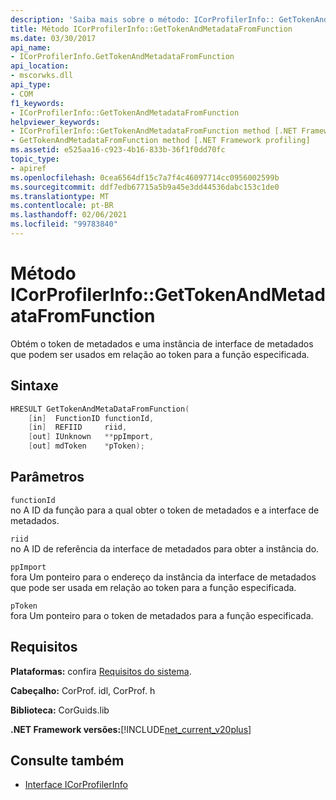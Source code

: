 ```yaml
---
description: 'Saiba mais sobre o método: ICorProfilerInfo:: GetTokenAndMetadataFromFunction'
title: Método ICorProfilerInfo::GetTokenAndMetadataFromFunction
ms.date: 03/30/2017
api_name:
- ICorProfilerInfo.GetTokenAndMetadataFromFunction
api_location:
- mscorwks.dll
api_type:
- COM
f1_keywords:
- ICorProfilerInfo::GetTokenAndMetadataFromFunction
helpviewer_keywords:
- ICorProfilerInfo::GetTokenAndMetadataFromFunction method [.NET Framework profiling]
- GetTokenAndMetadataFromFunction method [.NET Framework profiling]
ms.assetid: e525aa16-c923-4b16-833b-36f1f0dd70fc
topic_type:
- apiref
ms.openlocfilehash: 0cea6564df15c7a7f4c46097714cc0956002599b
ms.sourcegitcommit: ddf7edb67715a5b9a45e3dd44536dabc153c1de0
ms.translationtype: MT
ms.contentlocale: pt-BR
ms.lasthandoff: 02/06/2021
ms.locfileid: "99783840"
---
```

# <a name="icorprofilerinfogettokenandmetadatafromfunction-method"></a>Método ICorProfilerInfo::GetTokenAndMetadataFromFunction

Obtém o token de metadados e uma instância de interface de metadados que podem ser usados em relação ao token para a função especificada.  
  
## <a name="syntax"></a>Sintaxe  
  
```cpp  
HRESULT GetTokenAndMetaDataFromFunction(  
    [in]  FunctionID functionId,  
    [in]  REFIID     riid,  
    [out] IUnknown   **ppImport,  
    [out] mdToken    *pToken);  
```  
  
## <a name="parameters"></a>Parâmetros  

 `functionId`  
 no A ID da função para a qual obter o token de metadados e a interface de metadados.  
  
 `riid`  
 no A ID de referência da interface de metadados para obter a instância do.  
  
 `ppImport`  
 fora Um ponteiro para o endereço da instância da interface de metadados que pode ser usada em relação ao token para a função especificada.  
  
 `pToken`  
 fora Um ponteiro para o token de metadados para a função especificada.  
  
## <a name="requirements"></a>Requisitos  

 **Plataformas:** confira [Requisitos do sistema](../../get-started/system-requirements.md).  
  
 **Cabeçalho:** CorProf. idl, CorProf. h  
  
 **Biblioteca:** CorGuids.lib  
  
 **.NET Framework versões:**[!INCLUDE[net_current_v20plus](../../../../includes/net-current-v20plus-md.md)]  
  
## <a name="see-also"></a>Consulte também

- [Interface ICorProfilerInfo](icorprofilerinfo-interface.md)
